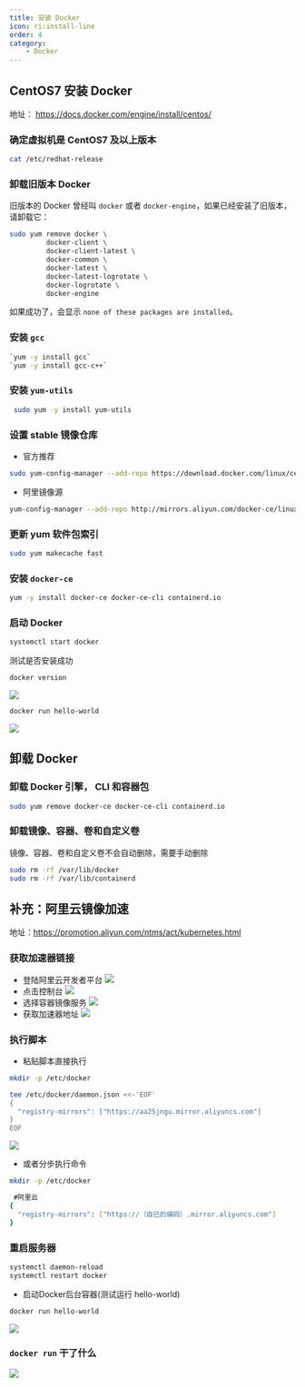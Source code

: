```yaml
---
title: 安装 Docker
icon: ri:install-line
order: 4
category:
    - Docker
---
```


## CentOS7 安装 Docker

地址： https://docs.docker.com/engine/install/centos/

### 确定虚拟机是 CentOS7 及以上版本

```bash
cat /etc/redhat-release
```

### 卸载旧版本 Docker

旧版本的 Docker 曾经叫 `docker` 或者 `docker-engine`，如果已经安装了旧版本，请卸载它：

```bash
sudo yum remove docker \
         docker-client \
         docker-client-latest \
         docker-common \
         docker-latest \
         docker-latest-logrotate \
         docker-logrotate \
         docker-engine
```

如果成功了，会显示 `none of these packages are installed`。

### 安装 `gcc`

```bash
`yum -y install gcc`
`yum -y install gcc-c++`
```

### 安装 `yum-utils`

```bash
 sudo yum -y install yum-utils
```

### 设置 stable 镜像仓库

-   官方推荐

```bash
sudo yum-config-manager --add-repo https://download.docker.com/linux/centos/docker-ce.repo
```

-   阿里镜像源

```bash
yum-config-manager --add-repo http://mirrors.aliyun.com/docker-ce/linux/centos/docker-ce.repo
```

### 更新 yum 软件包索引

```bash
sudo yum makecache fast
```

### 安装 `docker-ce`

```bash
yum -y install docker-ce docker-ce-cli containerd.io
```

### 启动 Docker

```bash
systemctl start docker
```

测试是否安装成功

```bash
docker version
```

![](../../../.vuepress/public/assets/images/server/docker/docker-version.png)

```bash
docker run hello-world
```

![](../../../.vuepress/public/assets/images/server/docker/docker-hello-world.png)

## 卸载 Docker

### 卸载 Docker 引擎， CLI 和容器包

```bash
sudo yum remove docker-ce docker-ce-cli containerd.io
```

### 卸载镜像、容器、卷和自定义卷

镜像、容器、卷和自定义卷不会自动删除，需要手动删除

```bash
sudo rm -rf /var/lib/docker
sudo rm -rf /var/lib/containerd
```

## 补充：阿里云镜像加速

地址：https://promotion.aliyun.com/ntms/act/kubernetes.html

### 获取加速器链接

-   登陆阿里云开发者平台
    ![](../../../.vuepress/public/assets/images/server/docker/aliyun1.png)
-   点击控制台
    ![](../../../.vuepress/public/assets/images/server/docker/aliyun2.png)
-   选择容器镜像服务
    ![](../../../.vuepress/public/assets/images/server/docker/aliyun3.png)
-   获取加速器地址
    ![](../../../.vuepress/public/assets/images/server/docker/aliyun4.png)
### 执行脚本
- 粘贴脚本直接执行

```bash
mkdir -p /etc/docker
```

```bash
tee /etc/docker/daemon.json <<-'EOF'
{
  "registry-mirrors": ["https://aa25jngu.mirror.aliyuncs.com"]
}
EOF
```
![](../../../.vuepress/public/assets/images/server/docker/aliyun5.png)
- 或者分步执行命令
```bash
mkdir -p /etc/docker
```
```bash
 #阿里云
{
  "registry-mirrors": ["https://｛自已的编码｝.mirror.aliyuncs.com"]
}
```
### 重启服务器
```bash
systemctl daemon-reload
systemctl restart docker
```
- 启动Docker后台容器(测试运行 hello-world)
```bash
docker run hello-world
```
![](../../../.vuepress/public/assets/images/server/docker/aliyun6.png)

### `docker run` 干了什么
![](../../../.vuepress/public/assets/images/server/docker/aliyun7.png)
